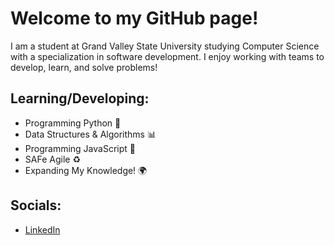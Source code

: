 # Welcome to my GitHub page!

I am a student at Grand Valley State University studying Computer Science with a specialization in software development. I enjoy working with teams to develop, learn, and solve problems!

## Learning/Developing:
- Programming Python :snake:
- Data Structures & Algorithms :bar_chart:
- Programming JavaScript :scroll:
- SAFe Agile :recycle:
- Expanding My Knowledge! :earth_africa:


## Socials:
- [LinkedIn](https://www.linkedin.com/in/nathan-strandberg-275b4a1a7/)

